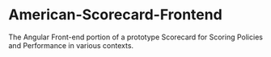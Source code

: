 # American-Scorecard-Frontend
The Angular Front-end portion of a prototype Scorecard for Scoring Policies and Performance in various contexts.